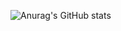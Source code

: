 ![Anurag's GitHub stats](https://github-readme-stats.vercel.app/api?username=tokyonight&theme=dark&show_icons=true)
